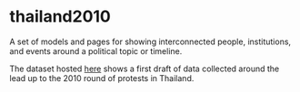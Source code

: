 # thailand2010

A set of models and pages for showing interconnected people, institutions, and events around a political topic or 
timeline.

The dataset hosted [here](https://thailand2010.herokuapp.com/) shows a first draft of data collected around the lead up
to the 2010 round of protests in Thailand.